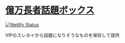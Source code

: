 # [億万長者話題ボックス](https://okuman.vipper.dev)
[![Netlify Status](https://api.netlify.com/api/v1/badges/82024c5d-b704-4352-b18f-cf56f9563767/deploy-status)](https://app.netlify.com/sites/flamboyant-ardinghelli-678ecc/deploys)

VIPのスレタイから話題になりそうなものを保存して提供
